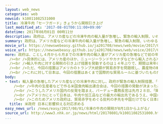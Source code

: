 ```yaml
---
layout: web_news
categories: web
newsid: k10011082531000
title: 冷凍牛肉「セーフガード」きょうから関税引き上げ
last_modified_at: '2017-08-01T00:11:00+09:00'
datetime: 2017年08月01日 00時11分
description: 政府は、アメリカ産などの冷凍牛肉の輸入量が急増し、緊急の輸入制限、いわゆる「セーフガード」を発動する基準を上回ったとして、１日、冷凍牛肉の関税を引き上げました。
summary: 政府は、アメリカ産などの冷凍牛肉の輸入量が急増し、緊急の輸入制限、いわゆる「セーフガード」を発動する基準を上回ったとして、１日、冷凍牛肉の関税を引き上げました。
movie_url: https://newswebeasy.github.io/ja201708/news/web/movie/2017/08/01/k10011082531000.mp4
voice_url: https://newswebeasy.github.io/ja201708/news/web/voice/2017/08/01/k10011082531000.mp3
more: 政府は、ことし４月から６月までの冷凍牛肉の輸入量がアメリカ産の急増などで前の年の同じ時期より１７％余り増え、緊急の輸入制限を発動する基準を超えたとして、１日から、国際的な貿易ルールに基づいて、冷凍牛肉の関税を引き上げました。<br
  /><br />具体的には、アメリカ産のほか、ニュージーランドやカナダなどから輸入される冷凍牛肉の関税をこれまでの３８．５％から５０％に引き上げました。<br
  /><br />輸入牛肉に対する関税の引き上げ措置を発動するのは１４年ぶりで、期間は来年の３月３１日までです。<br /><br />農林水産省によりますと、対象となる冷凍牛肉は牛丼店や焼き肉店などで使われていますが、輸入牛肉全体の２割程度にとどまり、食卓への影響は限定的だとしています。<br
  /><br />ただ、今回の措置はアメリカのトランプ大統領が貿易赤字を問題視し、農産物の輸入拡大を求める中での発動となります。<br /><br />アメリカのパーデュー農務長官は、７月２８日に声明を発表し、「関税の引き上げは、アメリカ産の牛肉の販売を妨げ日本に対する貿易赤字が拡大する可能性がある」と強い懸念を表明しています。<br
  /><br />これに対して日本は、今回の措置はあくまで国際的な貿易ルールに基づいたものだと説明し、ことし秋にも予定される日米の経済対話などでも議論することにしています。
body:
- text: 輸入量の急増したアメリカ産などの冷凍牛肉に対し、政府が緊急の輸入制限措置、「セーフガード」を発動し、１日から冷凍牛肉の関税を引き上げたことについて、アメリカ政府は影響を抑える何らかの対応をとるよう日本に求めており、農産物の市場開放の圧力をさらに強めることが予想されます。<br
    /><br />牛肉の生産者などで作る米国食肉輸出連合会は、今回の措置の発動が決まったあと先月２７日に声明を発表していて、「アメリカの牛肉の生産者に悪影響があるだけでなく、日本の外食産業にも重大な影響を及ぼし、特にアメリカの牛肉に依存している牛丼店は厳しくなるだろう。日米両政府が、互いにとって有益な解決策を見いだすよう求めていく」と述べ、両政府に対応を求めました。<br
    /><br />こうしたアメリカ国内の反発を踏まえ、パーデュー農務長官は先月２８日、「関税の引き上げはアメリカ産牛肉の販売を妨げ、日本に対する貿易赤字が拡大する可能性がある」として強い懸念を表明しています。そのうえでパーデュー長官は、「アメリカ産牛肉の価格が上がれば、日本の消費者にも悪影響を与える。日本政府にあらゆる努力を行うよう要求した」として、今回の措置の影響を抑える何らかの対応をとるよう日本政府に求めました。<br
    /><br />アメリカにとって日本は、牛肉や加工品などの最大の輸出先であるうえ、中国がＢＳＥ問題以降、やめていたアメリカ産牛肉の輸入再開を決めたばかりで、今回の措置でアメリカの生産者の日本への反発が強まることは避けられない見通しです。<br
    /><br />このためアメリカ政府は、貿易赤字をめぐる批判の矛先を中国だけでなく日本に向ける可能性があり、ことし秋に予定されている日米の経済対話でも措置への対応だけでなく、農産物の市場開放の圧力をさらに強めることが予想されます。
  title: 米政府 日本に影響抑える対応求める
easy_news_url: /news/easy/2017/08/01/冷凍の牛肉の関税が8月1日から上がる/
source_url: http://www3.nhk.or.jp/news/html/20170801/k10011082531000.html
...
```

